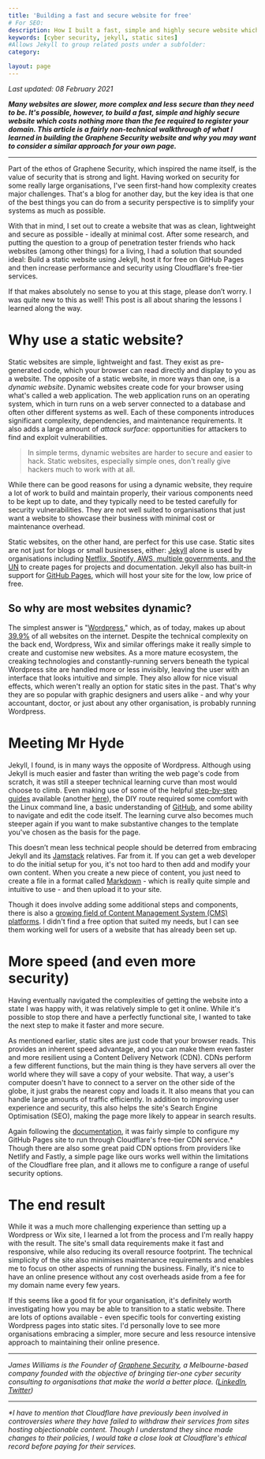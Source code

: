 ```yaml
---
title: 'Building a fast and secure website for free'
# For SEO:
description: How I built a fast, simple and highly secure website which cost nothing more than the fee required to register the domain
keywords: [cyber security, jekyll, static sites]
#Allows Jekyll to group related posts under a subfolder:
category:

layout: page
---
```


_Last updated: 08 February 2021_

**_Many websites are slower, more complex and less secure than they need to be. It's possible, however, to build a fast, simple and highly secure website which costs nothing more than the fee required to register your domain. This article is a fairly non-technical walkthrough of what I learned in building the Graphene Security website and why you may want to consider a similar approach for your own page._**

---

Part of the ethos of Graphene Security, which inspired the name itself, is the value of security that is strong and light. Having worked on security for some really large organisations, I've seen first-hand how complexity creates major challenges. That's a blog for another day, but the key idea is that one of the best things you can do from a security perspective is to simplify your systems as much as possible.

With that in mind, I set out to create a website that was as clean, lightweight and secure as possible - ideally at minimal cost. After some research, and putting the question to a group of penetration tester friends who hack websites (among other things) for a living, I had a solution that sounded ideal: Build a static website using Jekyll, host it for free on GitHub Pages and then increase performance and security using Cloudflare's free-tier services.

If that makes absolutely no sense to you at this stage, please don’t worry. I was quite new to this as well! This post is all about sharing the lessons I learned along the way.

# Why use a static website?

Static websites are simple, lightweight and fast. They exist as pre-generated code, which your browser can read directly and display to you as a website. The opposite of a static website, in more ways than one, is a _dynamic website_. Dynamic websites create code for your browser using what's called a web application. The web application runs on an operating system, which in turn runs on a web server connected to a database and often other different systems as well. Each of these components introduces significant complexity, dependencies, and maintenance requirements. It also adds a large amount of  _attack surface_: opportunities for attackers to find and exploit vulnerabilities.

> In simple terms, dynamic websites are harder to secure and easier to hack. Static websites, especially simple ones, don't really give hackers much to work with at all.

While there can be good reasons for using a dynamic website, they require a lot of work to build and maintain properly, their various components need to be kept up to date, and they typically need to be tested carefully for security vulnerabilities. They are not well suited to organisations that just want a website to showcase their business with minimal cost or maintenance overhead.

Static websites, on the other hand, are perfect for this use case. Static sites are not just for blogs or small businesses, either: [Jekyll](https://jekyllrb.com/) alone is used by organisations including [Netflix, Spotify, AWS, multiple governments, and the UN](https://jekyllrb.com/showcase/) to create pages for projects and documentation. Jekyll also has built-in support for [GitHub Pages](https://docs.github.com/en/github-ae@latest/github/working-with-github-pages/about-github-pages-and-jekyll), which will host your site for the low, low price of free.

## So why are most websites dynamic?

The simplest answer is "[Wordpress](https://wordpress.com/)," which, as of today, makes up about [39.9%](https://w3techs.com/technologies/details/cm-wordpress) of all websites on the internet.  Despite the technical complexity on the back end, Wordpress, Wix and similar offerings make it really simple to create and customise new websites. As a more mature ecosystem, the creaking technologies and constantly-running servers beneath the typical Wordpress site are handled more or less invisibly, leaving the user with an interface that looks intuitive and simple. They also allow for nice visual effects, which weren't really an option for static sites in the past. That's why they are so popular with graphic designers and users alike - and why your accountant, doctor, or just about any other organisation, is probably running Wordpress.

# Meeting Mr Hyde

Jekyll, I found, is in many ways the opposite of Wordpress. Although using Jekyll is much easier and faster than writing the web page's code from scratch, it was still a steeper technical learning curve than most would choose to climb. Even making use of some of the helpful [step-by-step guides](https://jekyllrb.com/docs/step-by-step/01-setup/) available (another [here](http://jmcglone.com/guides/github-pages/)), the DIY route required some comfort with the Linux command line, a basic understanding of [GitHub](https://github.com/), and some ability to navigate and edit the code itself. The learning curve also becomes much steeper again if you want to make substantive changes to the template you've chosen as the basis for the page.

This doesn’t mean less technical people should be deterred from embracing Jekyll and its [Jamstack](https://jamstack.org/what-is-jamstack/) relatives. Far from it. If you can get a web developer to do the initial setup for you, it's not too hard to then add and modify your own content. When you create a new piece of content, you just need to create a file in a format called [Markdown](https://www.markdownguide.org/) - which is really quite simple and intuitive to use - and then upload it to your site.

Though it does involve adding some additional steps and components, there is also a [growing field of Content Management System (CMS) platforms](https://jamstack.org/headless-cms/). I didn't find a free option that suited my needs, but I can see them working well for users of a website that has already been set up.

 
# More speed (and even more security)

Having eventually navigated the complexities of getting the website into a state I was happy with, it was relatively simple to get it online. While it's possible to stop there and have a perfectly functional site, I wanted to take the next step to make it faster and more secure.

As mentioned earlier, static sites are just code that your browser reads. This provides an inherent speed advantage, and you can make them even faster and more resilient using a Content Delivery Network (CDN). CDNs perform a few different functions, but the main thing is they have servers all over the world where they will save a copy of your website. That way, a user's computer doesn't have to connect to a server on the other side of the globe, it just grabs the nearest copy and loads it. It also means that you can handle large amounts of traffic efficiently. In addition to improving user experience and security, this also helps the site's Search Engine Optimisation (SEO), making the page more likely to appear in search results.

Again following the [documentation](https://blog.cloudflare.com/secure-and-fast-github-pages-with-cloudflare/), it was fairly simple to configure my GitHub Pages site to run through Cloudflare's free-tier CDN service.* Though there are also some great paid CDN options from providers like Netlify and Fastly, a simple page like ours works well within the limitations of the Cloudflare free plan, and it allows me to configure a range of useful security options.


# The end result

While it was a much more challenging experience than setting up a Wordpress or Wix site, I learned a lot from the process and I'm really happy with the result. The site's small data requirements make it fast and responsive, while also reducing its overall resource footprint. The technical simplicity of the site also minimises maintenance requirements and enables me to focus on other aspects of running the business. Finally, it's nice to have an online presence without any cost overheads aside from a fee for my domain name every few years.

If this seems like a good fit for your organisation, it's definitely worth investigating how you may be able to transition to a static website. There are lots of options available - even specific tools for converting existing Wordpress pages into static sites. I'd personally love to see more organisations embracing a simpler, more secure and less resource intensive approach to maintaining their online presence.

---

_James Williams is the Founder of [Graphene Security](https://graphenesecurity.com.au), a Melbourne-based company founded with the objective of bringing tier-one cyber security consulting to organisations that make the world a better place. ([LinkedIn](https://www.linkedin.com/company/68947302), [Twitter](https://twitter.com/graphenesec))_

---

_*I have to mention that Cloudflare have previously been involved in controversies where they have failed to withdraw their services from sites hosting objectionable content. Though I understand they since made changes to their policies, I would take a close look at Cloudflare's ethical record before paying for their services._